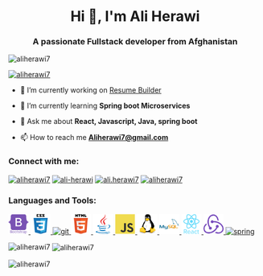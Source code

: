 <h1 align="center">Hi 👋, I'm Ali Herawi</h1>
<h3 align="center">A passionate Fullstack developer from Afghanistan</h3>

<p align="left"> <img src="https://komarev.com/ghpvc/?username=aliherawi7&label=Profile%20views&color=0e75b6&style=flat" alt="aliherawi7" /> </p>

<p align="left"> <a href="https://twitter.com/aliherawi7" target="blank"><img src="https://img.shields.io/twitter/follow/aliherawi7?logo=twitter&style=for-the-badge" alt="aliherawi7" /></a> </p>

- 🔭 I’m currently working on [Resume Builder](https://resume-builder-af.netlify.app)

- 🌱 I’m currently learning **Spring boot Microservices**

- 💬 Ask me about **React, Javascript, Java, spring boot**

- 📫 How to reach me **Aliherawi7@gmail.com**

<h3 align="left">Connect with me:</h3>
<p align="left">
<a href="https://twitter.com/aliherawi7" target="blank"><img align="center" src="https://raw.githubusercontent.com/rahuldkjain/github-profile-readme-generator/master/src/images/icons/Social/twitter.svg" alt="aliherawi7" height="30" width="40" /></a>
<a href="https://linkedin.com/in/ali-herawi" target="blank"><img align="center" src="https://raw.githubusercontent.com/rahuldkjain/github-profile-readme-generator/master/src/images/icons/Social/linked-in-alt.svg" alt="ali-herawi" height="30" width="40" /></a>
<a href="https://instagram.com/ali.herawi7" target="blank"><img align="center" src="https://raw.githubusercontent.com/rahuldkjain/github-profile-readme-generator/master/src/images/icons/Social/instagram.svg" alt="ali.herawi7" height="30" width="40" /></a>
<a href="https://www.hackerrank.com/aliherawi7" target="blank"><img align="center" src="https://raw.githubusercontent.com/rahuldkjain/github-profile-readme-generator/master/src/images/icons/Social/hackerrank.svg" alt="aliherawi7" height="30" width="40" /></a>
</p>

<h3 align="left">Languages and Tools:</h3>
<p align="left"> <a href="https://getbootstrap.com" target="_blank" rel="noreferrer"> <img src="https://raw.githubusercontent.com/devicons/devicon/master/icons/bootstrap/bootstrap-plain-wordmark.svg" alt="bootstrap" width="40" height="40"/> </a> <a href="https://www.w3schools.com/css/" target="_blank" rel="noreferrer"> <img src="https://raw.githubusercontent.com/devicons/devicon/master/icons/css3/css3-original-wordmark.svg" alt="css3" width="40" height="40"/> </a> <a href="https://git-scm.com/" target="_blank" rel="noreferrer"> <img src="https://www.vectorlogo.zone/logos/git-scm/git-scm-icon.svg" alt="git" width="40" height="40"/> </a> <a href="https://www.w3.org/html/" target="_blank" rel="noreferrer"> <img src="https://raw.githubusercontent.com/devicons/devicon/master/icons/html5/html5-original-wordmark.svg" alt="html5" width="40" height="40"/> </a> <a href="https://www.java.com" target="_blank" rel="noreferrer"> <img src="https://raw.githubusercontent.com/devicons/devicon/master/icons/java/java-original.svg" alt="java" width="40" height="40"/> </a> <a href="https://developer.mozilla.org/en-US/docs/Web/JavaScript" target="_blank" rel="noreferrer"> <img src="https://raw.githubusercontent.com/devicons/devicon/master/icons/javascript/javascript-original.svg" alt="javascript" width="40" height="40"/> </a> <a href="https://www.linux.org/" target="_blank" rel="noreferrer"> <img src="https://raw.githubusercontent.com/devicons/devicon/master/icons/linux/linux-original.svg" alt="linux" width="40" height="40"/> </a> <a href="https://www.mysql.com/" target="_blank" rel="noreferrer"> <img src="https://raw.githubusercontent.com/devicons/devicon/master/icons/mysql/mysql-original-wordmark.svg" alt="mysql" width="40" height="40"/> </a> <a href="https://reactjs.org/" target="_blank" rel="noreferrer"> <img src="https://raw.githubusercontent.com/devicons/devicon/master/icons/react/react-original-wordmark.svg" alt="react" width="40" height="40"/> </a> <a href="https://redux.js.org" target="_blank" rel="noreferrer"> <img src="https://raw.githubusercontent.com/devicons/devicon/master/icons/redux/redux-original.svg" alt="redux" width="40" height="40"/> </a> <a href="https://spring.io/" target="_blank" rel="noreferrer"> <img src="https://www.vectorlogo.zone/logos/springio/springio-icon.svg" alt="spring" width="40" height="40"/> </a> </p>

<p><img align="left" src="https://github-readme-stats.vercel.app/api/top-langs?username=aliherawi7&show_icons=true&locale=en&layout=compact" alt="aliherawi7" /></p>

<p>&nbsp;<img align="center" src="https://github-readme-stats.vercel.app/api?username=aliherawi7&show_icons=true&locale=en" alt="aliherawi7" /></p>

<p><img align="center" src="https://github-readme-streak-stats.herokuapp.com/?user=aliherawi7&" alt="aliherawi7" /></p>
